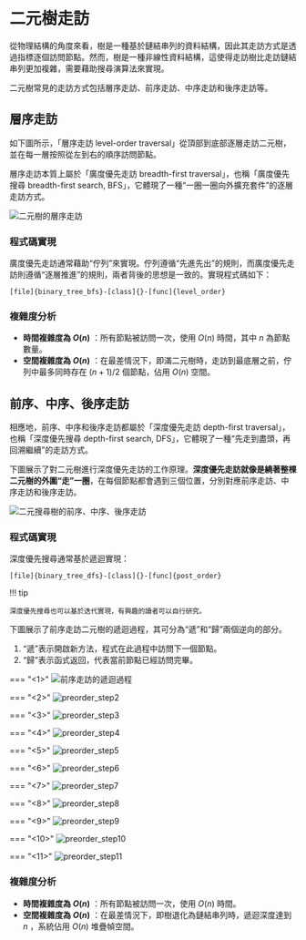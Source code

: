 # 二元樹走訪

從物理結構的角度來看，樹是一種基於鏈結串列的資料結構，因此其走訪方式是透過指標逐個訪問節點。然而，樹是一種非線性資料結構，這使得走訪樹比走訪鏈結串列更加複雜，需要藉助搜尋演算法來實現。

二元樹常見的走訪方式包括層序走訪、前序走訪、中序走訪和後序走訪等。

## 層序走訪

如下圖所示，「層序走訪 level-order traversal」從頂部到底部逐層走訪二元樹，並在每一層按照從左到右的順序訪問節點。

層序走訪本質上屬於「廣度優先走訪 breadth-first traversal」，也稱「廣度優先搜尋 breadth-first search, BFS」，它體現了一種“一圈一圈向外擴充套件”的逐層走訪方式。

![二元樹的層序走訪](binary_tree_traversal.assets/binary_tree_bfs.png)

### 程式碼實現

廣度優先走訪通常藉助“佇列”來實現。佇列遵循“先進先出”的規則，而廣度優先走訪則遵循“逐層推進”的規則，兩者背後的思想是一致的。實現程式碼如下：

```src
[file]{binary_tree_bfs}-[class]{}-[func]{level_order}
```

### 複雜度分析

- **時間複雜度為 $O(n)$** ：所有節點被訪問一次，使用 $O(n)$ 時間，其中 $n$ 為節點數量。
- **空間複雜度為 $O(n)$** ：在最差情況下，即滿二元樹時，走訪到最底層之前，佇列中最多同時存在 $(n + 1) / 2$ 個節點，佔用 $O(n)$ 空間。

## 前序、中序、後序走訪

相應地，前序、中序和後序走訪都屬於「深度優先走訪 depth-first traversal」，也稱「深度優先搜尋 depth-first search, DFS」，它體現了一種“先走到盡頭，再回溯繼續”的走訪方式。

下圖展示了對二元樹進行深度優先走訪的工作原理。**深度優先走訪就像是繞著整棵二元樹的外圍“走”一圈**，在每個節點都會遇到三個位置，分別對應前序走訪、中序走訪和後序走訪。

![二元搜尋樹的前序、中序、後序走訪](binary_tree_traversal.assets/binary_tree_dfs.png)

### 程式碼實現

深度優先搜尋通常基於遞迴實現：

```src
[file]{binary_tree_dfs}-[class]{}-[func]{post_order}
```

!!! tip

    深度優先搜尋也可以基於迭代實現，有興趣的讀者可以自行研究。

下圖展示了前序走訪二元樹的遞迴過程，其可分為“遞”和“歸”兩個逆向的部分。

1. “遞”表示開啟新方法，程式在此過程中訪問下一個節點。
2. “歸”表示函式返回，代表當前節點已經訪問完畢。

=== "<1>"
    ![前序走訪的遞迴過程](binary_tree_traversal.assets/preorder_step1.png)

=== "<2>"
    ![preorder_step2](binary_tree_traversal.assets/preorder_step2.png)

=== "<3>"
    ![preorder_step3](binary_tree_traversal.assets/preorder_step3.png)

=== "<4>"
    ![preorder_step4](binary_tree_traversal.assets/preorder_step4.png)

=== "<5>"
    ![preorder_step5](binary_tree_traversal.assets/preorder_step5.png)

=== "<6>"
    ![preorder_step6](binary_tree_traversal.assets/preorder_step6.png)

=== "<7>"
    ![preorder_step7](binary_tree_traversal.assets/preorder_step7.png)

=== "<8>"
    ![preorder_step8](binary_tree_traversal.assets/preorder_step8.png)

=== "<9>"
    ![preorder_step9](binary_tree_traversal.assets/preorder_step9.png)

=== "<10>"
    ![preorder_step10](binary_tree_traversal.assets/preorder_step10.png)

=== "<11>"
    ![preorder_step11](binary_tree_traversal.assets/preorder_step11.png)

### 複雜度分析

- **時間複雜度為 $O(n)$** ：所有節點被訪問一次，使用 $O(n)$ 時間。
- **空間複雜度為 $O(n)$** ：在最差情況下，即樹退化為鏈結串列時，遞迴深度達到 $n$ ，系統佔用 $O(n)$ 堆疊幀空間。
